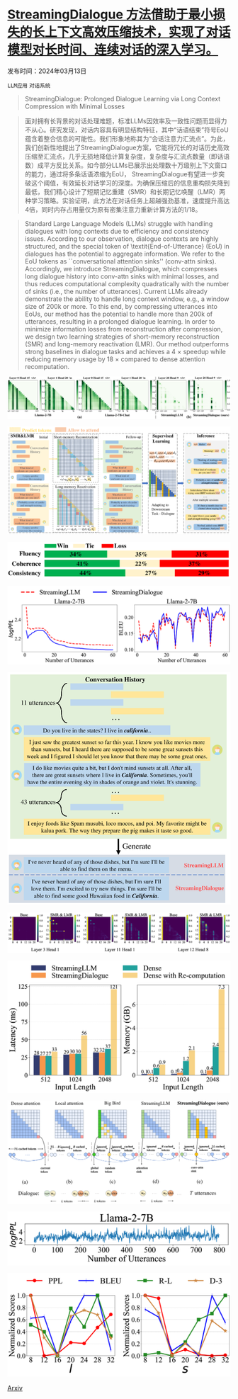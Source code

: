 # [StreamingDialogue 方法借助于最小损失的长上下文高效压缩技术，实现了对话模型对长时间、连续对话的深入学习。](https://arxiv.org/abs/2403.08312)

发布时间：2024年03月13日

`LLM应用` `对话系统`

> StreamingDialogue: Prolonged Dialogue Learning via Long Context Compression with Minimal Losses

> 面对拥有长背景的对话处理难题，标准LLMs因效率及一致性问题而显得力不从心。研究发现，对话内容具有明显结构特征，其中“话语结束”符号EoU蕴含着整合信息的可能性。我们形象地称其为“会话注意力汇流点”。为此，我们创新性地提出了StreamingDialogue方案，它能将冗长的对话历史高效压缩至汇流点，几乎无损地降低计算复杂度，复杂度与汇流点数量（即话语数）成平方反比关系。如今部分LLMs已展示出处理数十万级别上下文窗口的能力，通过将多条话语浓缩为EoU， StreamingDialogue有望进一步突破这个阈值，有效延长对话学习的深度。为确保压缩后的信息重构损失降到最低，我们精心设计了短期记忆重建（SMR）和长期记忆唤醒（LMR）两种学习策略。实验证明，此方法在对话任务上超越强劲基准，速度提升高达4倍，同时内存占用量仅为原有密集注意力重新计算方法的1/18。

> Standard Large Language Models (LLMs) struggle with handling dialogues with long contexts due to efficiency and consistency issues. According to our observation, dialogue contexts are highly structured, and the special token of \textit{End-of-Utterance} (EoU) in dialogues has the potential to aggregate information. We refer to the EoU tokens as ``conversational attention sinks'' (conv-attn sinks). Accordingly, we introduce StreamingDialogue, which compresses long dialogue history into conv-attn sinks with minimal losses, and thus reduces computational complexity quadratically with the number of sinks (i.e., the number of utterances). Current LLMs already demonstrate the ability to handle long context window, e.g., a window size of 200k or more. To this end, by compressing utterances into EoUs, our method has the potential to handle more than 200k of utterances, resulting in a prolonged dialogue learning. In order to minimize information losses from reconstruction after compression, we design two learning strategies of short-memory reconstruction (SMR) and long-memory reactivation (LMR). Our method outperforms strong baselines in dialogue tasks and achieves a 4 $\times$ speedup while reducing memory usage by 18 $\times$ compared to dense attention recomputation.

![StreamingDialogue 方法借助于最小损失的长上下文高效压缩技术，实现了对话模型对长时间、连续对话的深入学习。](../../../paper_images/2403.08312/x1.png)

![StreamingDialogue 方法借助于最小损失的长上下文高效压缩技术，实现了对话模型对长时间、连续对话的深入学习。](../../../paper_images/2403.08312/x2.png)

![StreamingDialogue 方法借助于最小损失的长上下文高效压缩技术，实现了对话模型对长时间、连续对话的深入学习。](../../../paper_images/2403.08312/x3.png)

![StreamingDialogue 方法借助于最小损失的长上下文高效压缩技术，实现了对话模型对长时间、连续对话的深入学习。](../../../paper_images/2403.08312/x4.png)

![StreamingDialogue 方法借助于最小损失的长上下文高效压缩技术，实现了对话模型对长时间、连续对话的深入学习。](../../../paper_images/2403.08312/x5.png)

![StreamingDialogue 方法借助于最小损失的长上下文高效压缩技术，实现了对话模型对长时间、连续对话的深入学习。](../../../paper_images/2403.08312/x6.png)

![StreamingDialogue 方法借助于最小损失的长上下文高效压缩技术，实现了对话模型对长时间、连续对话的深入学习。](../../../paper_images/2403.08312/x7.png)

![StreamingDialogue 方法借助于最小损失的长上下文高效压缩技术，实现了对话模型对长时间、连续对话的深入学习。](../../../paper_images/2403.08312/x8.png)

![StreamingDialogue 方法借助于最小损失的长上下文高效压缩技术，实现了对话模型对长时间、连续对话的深入学习。](../../../paper_images/2403.08312/x9.png)

![StreamingDialogue 方法借助于最小损失的长上下文高效压缩技术，实现了对话模型对长时间、连续对话的深入学习。](../../../paper_images/2403.08312/x10.png)

[Arxiv](https://arxiv.org/abs/2403.08312)